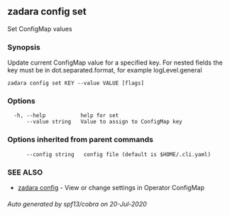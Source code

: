 ## zadara config set

Set ConfigMap values

### Synopsis

Update current ConfigMap value for a specified key. For nested fields the key must be in dot.separated.format, for example logLevel.general

```
zadara config set KEY --value VALUE [flags]
```

### Options

```
  -h, --help           help for set
      --value string   Value to assign to ConfigMap key
```

### Options inherited from parent commands

```
      --config string   config file (default is $HOME/.cli.yaml)
```

### SEE ALSO

* [zadara config](zadara_config.md)	 - View or change settings in Operator ConfigMap

###### Auto generated by spf13/cobra on 20-Jul-2020
